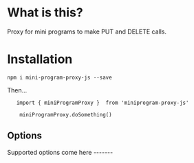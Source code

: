 # What is this?

Proxy for mini programs to make PUT and DELETE calls.

# Installation

`npm i mini-program-proxy-js --save`

Then...

```
   import { miniProgramProxy }  from 'miniprogram-proxy-js'

    miniProgramProxy.doSomething()

```

## Options

Supported options come here -------
